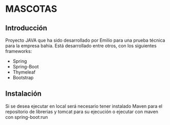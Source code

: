 # MASCOTAS

## Introducción

Proyecto JAVA que ha sido desarrollado por Emilio para una prueba técnica para la empresa bahia. Está desarrollado entre otros, con los siguientes frameworks:
- Spring
- Spring-Boot
- Thymeleaf
- Bootstrap


## Instalación


Si se desea ejecutar en local será necesario tener instalado Maven para el repositorio de librerias y tomcat para su ejecución o ejecutar con maven con spring-boot:run